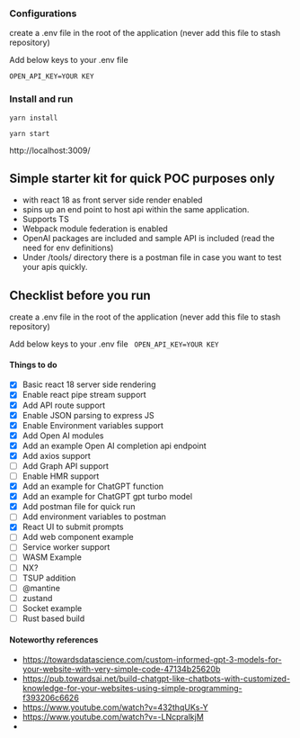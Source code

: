 ### Configurations
create a .env file in the root of the application (never add this file to stash repository)

Add below keys to your .env file 

```
OPEN_API_KEY=YOUR KEY
```

### Install and run

```
yarn install

yarn start

```

http://localhost:3009/

## Simple starter kit for quick POC purposes only

* with react 18 as front server side render enabled 
* spins up an end point to host api within the same application.
* Supports TS
* Webpack module federation is enabled
* OpenAI packages are included and sample API is included (read the need for env definitions)
* Under /tools/ directory there is a postman file in case you want to test your apis quickly.

## Checklist before you run

create a .env file in the root of the application (never add this file to stash repository)

Add below keys to your .env file
<code>
OPEN_API_KEY=YOUR KEY
</code>

#### Things to do ###

- [X] Basic react 18 server side rendering
- [X] Enable react pipe stream support
- [X] Add API route support
- [X] Enable JSON parsing to express JS
- [X] Enable Environment variables support
- [X] Add Open AI modules
- [X] Add an example Open AI completion api endpoint
- [X] Add axios support
- [ ] Add Graph API support
- [ ] Enable HMR support
- [X] Add an example for ChatGPT function
- [X] Add an example for ChatGPT gpt turbo model
- [X] Add postman file for quick run
- [ ] Add environment variables to postman 
- [X] React UI to submit prompts
- [ ] Add web component example
- [ ] Service worker support
- [ ] WASM Example
- [ ] NX?
- [ ] TSUP addition
- [ ] @mantine
- [ ] zustand
- [ ] Socket example
- [ ] Rust based build

#### Noteworthy references
* https://towardsdatascience.com/custom-informed-gpt-3-models-for-your-website-with-very-simple-code-47134b25620b
* https://pub.towardsai.net/build-chatgpt-like-chatbots-with-customized-knowledge-for-your-websites-using-simple-programming-f393206c6626
* https://www.youtube.com/watch?v=432thqUKs-Y
* https://www.youtube.com/watch?v=-LNcpralkjM
* 